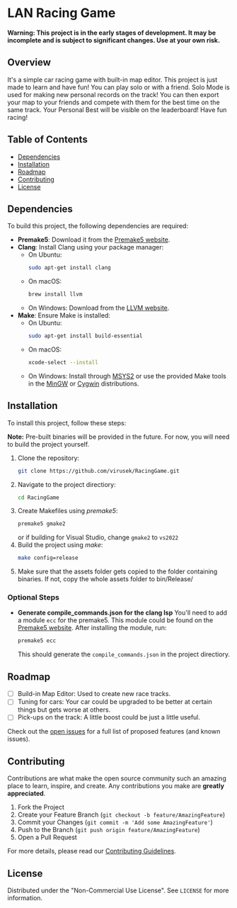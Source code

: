 # LAN Racing Game

**Warning: This project is in the early stages of development. It may be incomplete and is subject to significant changes. Use at your own risk.**

## Overview
It's a simple car racing game with built-in map editor. This project is just made to learn and have fun!
You can play solo or with a friend. Solo Mode is used for making new personal records on the track!
You can then export your map to your friends and compete with them for the best time on the same track.
Your Personal Best will be visible on the leaderboard! Have fun racing!

## Table of Contents
 - [Dependencies](#dependencies)
 - [Installation](#installation)
 - [Roadmap](#roadmap)
 - [Contributing](#contributing)
 - [License](#license)

## Dependencies

To build this project, the following dependencies are required:

- **Premake5**: Download it from the [Premake5 website](https://premake.github.io/).
- **Clang**: Install Clang using your package manager:
    - On Ubuntu:
        ```bash
        sudo apt-get install clang
        ```
    - On macOS:
        ```bash
        brew install llvm
        ```
    - On Windows: Download from the [LLVM website](https://llvm.org/).
- **Make**: Ensure Make is installed:
    - On Ubuntu:
        ```bash
        sudo apt-get install build-essential
        ```
    - On macOS:
        ```bash
        xcode-select --install
        ```
    - On Windows: Install through [MSYS2](https://www.msys2.org/) or use the provided Make tools in the [MinGW](http://www.mingw.org/) or [Cygwin](https://www.cygwin.com/) distributions.

## Installation
To install this project, follow these steps:

**Note:** Pre-built binaries will be provided in the future. For now, you will need to build the project yourself.

1. Clone the repository:
    ```bash
    git clone https://github.com/virusek/RacingGame.git
    ```
2. Navigate to the project directiory:
    ```bash
    cd RacingGame
    ```
3. Create Makefiles using *premake5*:
    ```bash
    premake5 gmake2
    ```
    or if building for Visual Studio, change `gmake2` to `vs2022`
4. Build the project using *make*:
    ```bash
    make config=release
    ```
5. Make sure that the assets folder gets copied to the folder containing binaries. If not, copy the whole assets folder to bin/Release/

### Optional Steps 

 - **Generate compile_commands.json for the clang lsp**
    You'll need to add a module `ecc` for the premake5.
    This module could be found on the [Premake5 website](https://premake.github.io/).
    After installing the module, run: 
    ```bash
    premake5 ecc
    ```
    This should generate the `compile_commands.json` in the project directiory.

## Roadmap
 - [ ] Build-in Map Editor: Used to create new race tracks.
 - [ ] Tuning for cars: Your car could be upgraded to be better at certain things but gets worse at others.
 - [ ] Pick-ups on the track: A little boost could be just a little useful.

 Check out the [open issues](https://github.com/virusek/RacingGame/issues) for a full list of proposed features (and known issues).

## Contributing
Contributions are what make the open source community such an amazing place to learn, inspire, and create. Any contributions you make are **greatly appreciated**.

1. Fork the Project
2. Create your Feature Branch (`git checkout -b feature/AmazingFeature`)
3. Commit your Changes (`git commit -m 'Add some AmazingFeature'`)
4. Push to the Branch (`git push origin feature/AmazingFeature`)
5. Open a Pull Request

For more details, please read our [Contributing Guidelines](CONTRIBUTING.md).

## License
Distributed under the "Non-Commercial Use License". See `LICENSE` for more information.
